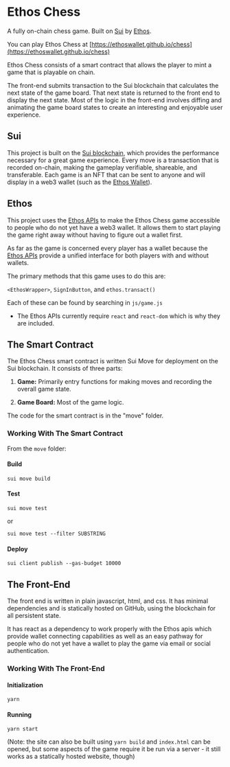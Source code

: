 # Ethos Chess

A fully on-chain chess game. Built on [Sui](https://sui.io) by [Ethos](https://ethoswallet.xyz).

You can play Ethos Chess at [https://ethoswallet.github.io/chess](https://ethoswallet.github.io/chess)

Ethos Chess consists of a smart contract that allows the player to mint a game that is playable on chain.

The front-end submits transaction to the Sui blockchain that calculates the next state of the game board. That next state is returned to the front end to display the next state. Most of the logic in the front-end involves diffing and animating the game board states to create an interesting and enjoyable user experience.

## Sui

This project is built on the [Sui blockchain](https://sui.io), which provides the performance necessary for a great game experience. Every move is a transaction that is recorded on-chain, making the gameplay verifiable, shareable, and transferable. Each game is an NFT that can be sent to anyone and will display in a web3 wallet (such as the [Ethos Wallet](https://chrome.google.com/webstore/detail/ethos-wallet/mcbigmjiafegjnnogedioegffbooigli)).

## Ethos

This project uses the [Ethos APIs](https://ethoswallet.xyz/developers) to make the Ethos Chess game accessible to people who do not yet have a web3 wallet. It allows them to start playing the game right away without having to figure out a wallet first.

As far as the game is concerned every player has a wallet because the [Ethos APIs](https://ethoswallet.xyz/developers) provide a unified interface for both players with and without wallets.

The primary methods that this game uses to do this are:

`<EthosWrapper>`, `SignInButton`, and `ethos.transact()`

Each of these can be found by searching in `js/game.js`

- The Ethos APIs currently require `react` and `react-dom` which is why they are included.

## The Smart Contract

The Ethos Chess smart contract is written Sui Move for deployment on the Sui blockchain. It consists of three parts:

1. **Game:** Primarily entry functions for making moves and recording the overall game state.

2. **Game Board:** Most of the game logic.

The code for the smart contract is in the "move" folder.

### Working With The Smart Contract

From the `move` folder:

#### Build

`sui move build`

#### Test

`sui move test`

or

`sui move test --filter SUBSTRING`

#### Deploy

`sui client publish --gas-budget 10000`

## The Front-End

The front end is written in plain javascript, html, and css. It has minimal dependencies and is statically hosted on GitHub, using the blockchain for all persistent state.

It has react as a dependency to work properly with the Ethos apis which provide wallet connecting capabilities as well as an easy pathway for people who do not yet have a wallet to play the game via email or social authentication.

### Working With The Front-End

#### Initialization

`yarn`

#### Running

`yarn start`

(Note: the site can also be built using `yarn build` and `index.html` can be opened, but some aspects of the game require it be run via a server - it still works as a statically hosted website, though)
